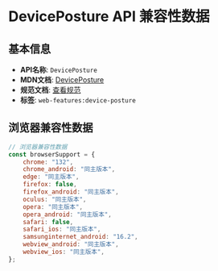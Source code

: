 # DevicePosture API 兼容性数据

## 基本信息

- **API名称**: `DevicePosture`
- **MDN文档**: [DevicePosture](https://developer.mozilla.org/docs/Web/API/DevicePosture)
- **规范文档**: [查看规范](https://w3c.github.io/device-posture/#dom-deviceposture)
- **标签**: `web-features:device-posture`

## 浏览器兼容性数据

```javascript
// 浏览器兼容性数据
const browserSupport = {
    chrome: "132",
    chrome_android: "同主版本",
    edge: "同主版本",
    firefox: false,
    firefox_android: "同主版本",
    oculus: "同主版本",
    opera: "同主版本",
    opera_android: "同主版本",
    safari: false,
    safari_ios: "同主版本",
    samsunginternet_android: "16.2",
    webview_android: "同主版本",
    webview_ios: "同主版本",
};

```

